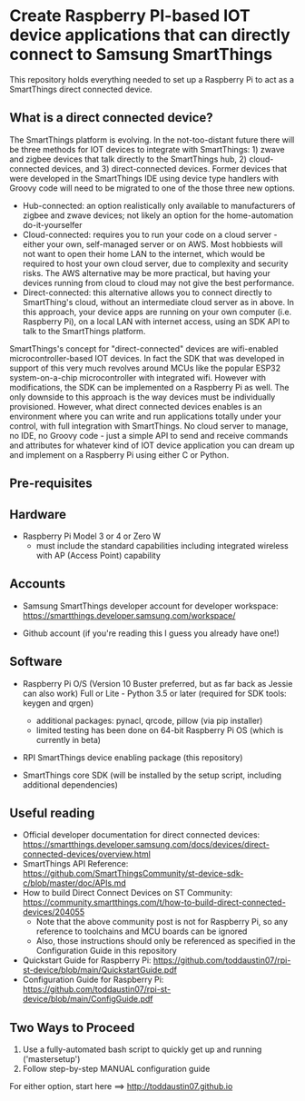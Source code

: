 # Create Raspberry PI-based IOT device applications that can directly connect to Samsung SmartThings

This repository holds everything needed to set up a Raspberry Pi to act as a SmartThings direct connected device.

What is a direct connected device?
----------------------------------
The SmartThings platform is evolving. In the not-too-distant future there will be three methods for IOT devices to integrate with SmartThings: 1) zwave and zigbee devices that talk directly to the SmartThings hub, 2) cloud-connected devices, and 3) direct-connected devices.  Former devices that were developed in the SmartThings IDE using device type handlers with Groovy code will need to be migrated to one of the those three new options.

* Hub-connected: an option realistically only available to manufacturers of zigbee and zwave devices; not likely an option for the home-automation do-it-yourselfer
* Cloud-connected: requires you to run your code on a cloud server - either your own, self-managed server or on AWS.  Most hobbiests will not want to open their home LAN to the internet, which would be required to host your own cloud server, due to complexity and security risks.  The AWS alternative may be more practical, but having your devices running from cloud to cloud may not give the best performance.  
* Direct-connected: this alternative allows you to connect directly to SmartThing's cloud, without an intermediate cloud server as in above.  In this approach, your device apps are running on your own computer (i.e. Raspberry Pi), on a local LAN with internet access, using an SDK API to talk to the SmartThings platform.

SmartThings's concept for "direct-connected" devices are wifi-enabled microcontroller-based IOT devices.  In fact the SDK that was developed in support of this very much revolves around MCUs like the popular ESP32 system-on-a-chip microcontroller with integrated wifi.  However with modifications, the SDK can be implemented on a Raspberry Pi as well.  The only downside to this approach is the way devices must be individually provisioned.  However, what direct connected devices enables is an environment where you can write and run applications totally under your control, with full integration with SmartThings.  No cloud server to manage, no IDE, no Groovy code - just a simple API to send and receive commands and attributes for whatever kind of IOT device application you can dream up and implement on a Raspberry Pi using either C or Python.


Pre-requisites
--------------
## Hardware
- Raspberry Pi Model 3 or 4 or Zero W
	- must include the standard capabilities including integrated wireless with AP (Access Point) capability
	

## Accounts
- Samsung SmartThings developer account for developer workspace: https://smartthings.developer.samsung.com/workspace/	
	
- Github account (if you're reading this I guess you already have one!)
  
  
## Software
    
- Raspberry Pi O/S (Version 10 Buster preferred, but as far back as Jessie can also work) Full or Lite
        - Python 3.5 or later (required for SDK tools: keygen and qrgen)
	- additional packages:  pynacl, qrcode, pillow (via pip installer)
	- limited testing has been done on 64-bit Raspberry Pi OS (which is currently in beta)
  
- RPI SmartThings device enabling package (this repository)

- SmartThings core SDK (will be installed by the setup script, including additional dependencies)
	
  
Useful reading
---------------
- Official developer documentation for direct connected devices:  https://smartthings.developer.samsung.com/docs/devices/direct-connected-devices/overview.html
- SmartThings API Reference: https://github.com/SmartThingsCommunity/st-device-sdk-c/blob/master/doc/APIs.md
- How to build Direct Connect Devices on ST Community:  https://community.smartthings.com/t/how-to-build-direct-connected-devices/204055
  - Note that the above community post is not for Raspberry Pi, so any reference to toolchains and MCU boards can be ignored
  - Also, those instructions should only be referenced as specified in the Configuration Guide in this repository
- Quickstart Guide for Raspberry Pi:  https://github.com/toddaustin07/rpi-st-device/blob/main/QuickstartGuide.pdf
- Configuration Guide for Raspberry Pi:  https://github.com/toddaustin07/rpi-st-device/blob/main/ConfigGuide.pdf

Two Ways to Proceed
-------------------
1) Use a fully-automated bash script to quickly get up and running ('mastersetup')
2) Follow step-by-step MANUAL configuration guide

For either option, start here ==> http://toddaustin07.github.io

